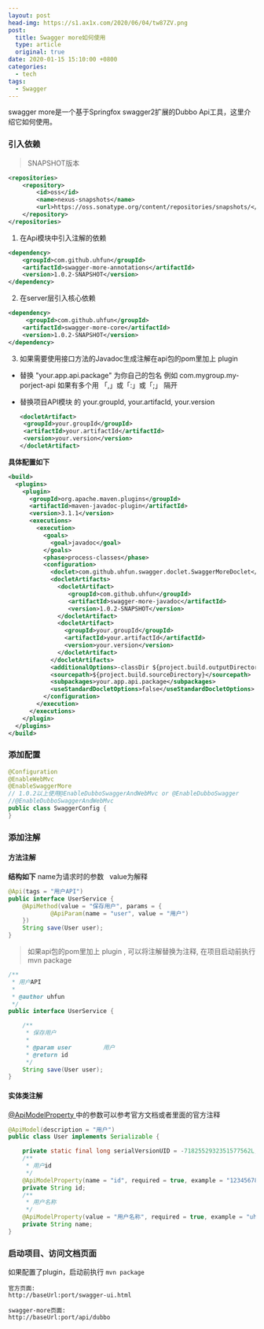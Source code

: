 ```yaml
---
layout: post
head-img: https://s1.ax1x.com/2020/06/04/tw87ZV.png
post: 
  title: Swagger more如何使用
  type: article
  original: true
date: 2020-01-15 15:10:00 +0800
categories: 
  - tech
tags: 
  - Swagger
---
```

swagger more是一个基于Springfox swagger2扩展的Dubbo Api工具，这里介绍它如何使用。

### 引入依赖
> SNAPSHOT版本

```xml
<repositories>
    <repository>
        <id>oss</id>
        <name>nexus-snapshots</name>
        <url>https://oss.sonatype.org/content/repositories/snapshots/</url>
    </repository>
</repositories>
```
1. 在Api模块中引入注解的依赖

```xml
<dependency>
    <groupId>com.github.uhfun</groupId>
    <artifactId>swagger-more-annotations</artifactId>
    <version>1.0.2-SNAPSHOT</version>
</dependency>
```
2. 在server层引入核心依赖

```xml
<dependency>
     <groupId>com.github.uhfun</groupId>
    <artifactId>swagger-more-core</artifactId>
    <version>1.0.2-SNAPSHOT</version>
</dependency>
```
3. 如果需要使用接口方法的Javadoc生成注解在api包的pom里加上 plugin    
- 替换 "your.app.api.package" 为你自己的包名
  例如 com.mygroup.my-porject-api
  如果有多个用 「,」或「:」或「;」 隔开
- 替换项目API模块 的 your.groupId, your.artifacId, your.version

   ````xml
   <docletArtifact>
   	<groupId>your.groupId</groupId>
   	<artifactId>your.artifactId</artifactId>   
   	<version>your.version</version>
   </docletArtifact>
   ````

**具体配置如下**
```xml
<build>
  <plugins>
    <plugin>
      <groupId>org.apache.maven.plugins</groupId>
      <artifactId>maven-javadoc-plugin</artifactId>
      <version>3.1.1</version>
      <executions>
        <execution>
          <goals>
            <goal>javadoc</goal>
          </goals>
          <phase>process-classes</phase>
          <configuration>
            <doclet>com.github.uhfun.swagger.doclet.SwaggerMoreDoclet</doclet>
            <docletArtifacts>
              <docletArtifact>
                 <groupId>com.github.uhfun</groupId>
                 <artifactId>swagger-more-javadoc</artifactId>
                 <version>1.0.2-SNAPSHOT</version>
              </docletArtifact>
              <docletArtifact>
                <groupId>your.groupId</groupId>
                <artifactId>your.artifactId</artifactId>
                <version>your.version</version>
              </docletArtifact>
            </docletArtifacts>
            <additionalOptions>-classDir ${project.build.outputDirectory}</additionalOptions>
            <sourcepath>${project.build.sourceDirectory}</sourcepath>
            <subpackages>your.app.api.package</subpackages>
            <useStandardDocletOptions>false</useStandardDocletOptions>
          </configuration>
        </execution>
      </executions>
    </plugin>
  </plugins>
</build>
```

### 添加配置
```java
@Configuration
@EnableWebMvc
@EnableSwaggerMore
// 1.0.2以上使用@EnableDubboSwaggerAndWebMvc or @EnableDubboSwagger
//@EnableDubboSwaggerAndWebMvc
public class SwaggerConfig {
}
```

### 添加注解
#### 方法注解
**结构如下**
name为请求时的参数   value为解释

```java
@Api(tags = "用户API")
public interface UserService {
    @ApiMethod(value = "保存用户", params = {
            @ApiParam(name = "user", value = "用户")
    })
    String save(User user);
}
```

> 如果api包的pom里加上 plugin , 可以将注解替换为注释, 在项目启动前执行mvn package

```java
/**
 * 用户API
 *
 * @author uhfun
 */
public interface UserService {

    /**
     * 保存用户
     *
     * @param user         用户
     * @return id
     */
    String save(User user);
}
```

#### 实体类注解
[@ApiModelProperty ](https://springfox.github.io/springfox/docs/current/#overriding-resolver-via-properties) 中的参数可以参考官方文档或者里面的官方注释

```java
@ApiModel(description = "用户")
public class User implements Serializable {

    private static final long serialVersionUID = -7182552932351577562L;
    /**
     * 用户id
     */
    @ApiModelProperty(name = "id", required = true, example = "123456789")
    private String id;
    /**
     * 用户名称
     */
    @ApiModelProperty(value = "用户名称", required = true, example = "uhfun")
    private String name;
}
```

### 启动项目、访问文档页面
如果配置了plugin，启动前执行 `mvn package` 

```
官方页面: 
http://baseUrl:port/swagger-ui.html

swagger-more页面:
http://baseUrl:port/api/dubbo
```

